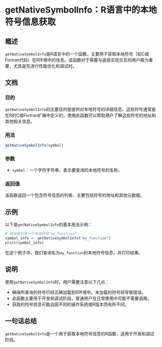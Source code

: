 <!--
Meta Description: # getNativeSymbolInfo：R语言中的本地符号信息获取 ## 概述 `getNativeSymbolInfo`是R语言中的一个函数，主要用于获取本地符号（如C或Fortran代码）在R环境中的信息。该函数对于需要与底层实现交互的用户极为重要，尤其是在进行性能优化和调试时。 ## 文档...
Meta Keywords: getnativesymbolinfo, my_function, symbol, symbol_info, r语言中的本地符号信息获取
-->

# getNativeSymbolInfo：R语言中的本地符号信息获取

## 概述
`getNativeSymbolInfo`是R语言中的一个函数，主要用于获取本地符号（如C或Fortran代码）在R环境中的信息。该函数对于需要与底层实现交互的用户极为重要，尤其是在进行性能优化和调试时。

## 文档
### 目的
`getNativeSymbolInfo`的主要目的是提供对本地符号的详细信息。这些符号通常是在R的C或Fortran扩展中定义的，使用此函数可以帮助用户了解这些符号的地址和其他相关信息。

### 用法
```R
getNativeSymbolInfo(symbol)
```

### 参数
- `symbol`：一个字符字符串，表示要查询的本地符号的名称。

### 返回值
该函数返回一个包含符号信息的列表，主要包括符号的地址和其他元数据。

## 示例
以下是`getNativeSymbolInfo`的基本用法示例：

```R
# 假设我们有一个本地符号"my_function"
symbol_info <- getNativeSymbolInfo("my_function")
print(symbol_info)
```

在这个例子中，我们查询名为`my_function`的本地符号信息，并打印结果。

## 说明
使用`getNativeSymbolInfo`时，用户需要注意以下几点：
- 确保所查询的符号已经正确加载到R环境中。未加载的符号将导致错误。
- 此函数主要用于开发和调试阶段，普通用户在日常使用中可能不需要调用。
- 获取的符号信息可能会因不同的操作系统或R版本而有所不同。

## 一句话总结
`getNativeSymbolInfo`是一个用于获取本地符号信息的R函数，适用于开发和调试阶段。